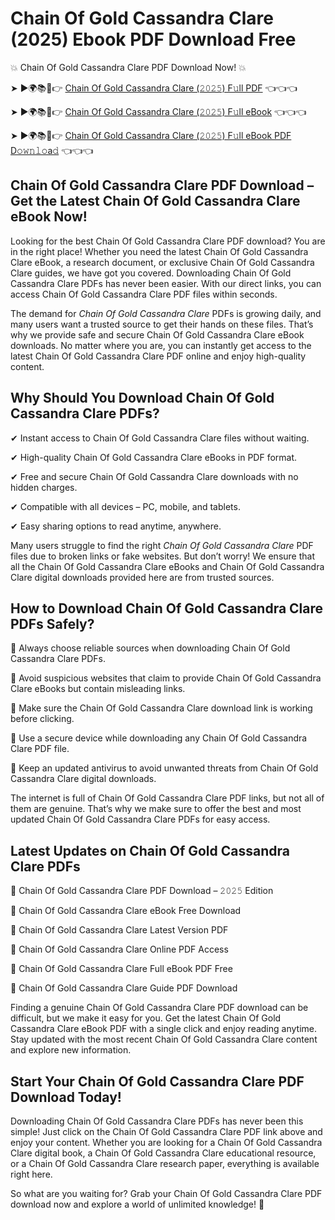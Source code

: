 # Chain Of Gold Cassandra Clare (2025) Ebook PDF Download Free

💥 Chain Of Gold Cassandra Clare PDF Download Now! 💥

➤ ►🌍📚📱👉 [Chain Of Gold Cassandra Clare (𝟸𝟶𝟸𝟻) F𝚞ll PDF](https://getpdf.xyz/chain-of-gold-cassandra-clare) 👈👈👈


➤ ►🌍📚📱👉 [Chain Of Gold Cassandra Clare (𝟸𝟶𝟸𝟻) F𝚞ll eBook](https://getpdf.xyz/chain-of-gold-cassandra-clare) 👈👈👈


➤ ►🌍📚📱👉 [Chain Of Gold Cassandra Clare (𝟸𝟶𝟸𝟻) F𝚞ll eBook PDF D𝚘𝚠𝚗𝚕𝚘a𝚍](https://getpdf.xyz/chain-of-gold-cassandra-clare) 👈👈👈


## Chain Of Gold Cassandra Clare PDF Download – Get the Latest Chain Of Gold Cassandra Clare eBook Now!

Looking for the best Chain Of Gold Cassandra Clare PDF download? You are in the right place! Whether you need the latest Chain Of Gold Cassandra Clare eBook, a research document, or exclusive Chain Of Gold Cassandra Clare guides, we have got you covered. Downloading Chain Of Gold Cassandra Clare PDFs has never been easier. With our direct links, you can access Chain Of Gold Cassandra Clare PDF files within seconds.

The demand for *Chain Of Gold Cassandra Clare* PDFs is growing daily, and many users want a trusted source to get their hands on these files. That’s why we provide safe and secure Chain Of Gold Cassandra Clare eBook downloads. No matter where you are, you can instantly get access to the latest Chain Of Gold Cassandra Clare PDF online and enjoy high-quality content.

## Why Should You Download Chain Of Gold Cassandra Clare PDFs?

✔ Instant access to Chain Of Gold Cassandra Clare files without waiting.

✔ High-quality Chain Of Gold Cassandra Clare eBooks in PDF format.

✔ Free and secure Chain Of Gold Cassandra Clare downloads with no hidden charges.

✔ Compatible with all devices – PC, mobile, and tablets.

✔ Easy sharing options to read anytime, anywhere.

Many users struggle to find the right *Chain Of Gold Cassandra Clare* PDF files due to broken links or fake websites. But don’t worry! We ensure that all the Chain Of Gold Cassandra Clare eBooks and Chain Of Gold Cassandra Clare digital downloads provided here are from trusted sources.

## How to Download Chain Of Gold Cassandra Clare PDFs Safely?

📌 Always choose reliable sources when downloading Chain Of Gold Cassandra Clare PDFs.

📌 Avoid suspicious websites that claim to provide Chain Of Gold Cassandra Clare eBooks but contain misleading links.

📌 Make sure the Chain Of Gold Cassandra Clare download link is working before clicking.

📌 Use a secure device while downloading any Chain Of Gold Cassandra Clare PDF file.

📌 Keep an updated antivirus to avoid unwanted threats from Chain Of Gold Cassandra Clare digital downloads.

The internet is full of Chain Of Gold Cassandra Clare PDF links, but not all of them are genuine. That’s why we make sure to offer the best and most updated Chain Of Gold Cassandra Clare PDFs for easy access.

## Latest Updates on Chain Of Gold Cassandra Clare PDFs

🔹 Chain Of Gold Cassandra Clare PDF Download – 𝟸𝟶𝟸𝟻 Edition

🔹 Chain Of Gold Cassandra Clare eBook Free Download

🔹 Chain Of Gold Cassandra Clare Latest Version PDF

🔹 Chain Of Gold Cassandra Clare Online PDF Access

🔹 Chain Of Gold Cassandra Clare Full eBook PDF Free

🔹 Chain Of Gold Cassandra Clare Guide PDF Download

Finding a genuine Chain Of Gold Cassandra Clare PDF download can be difficult, but we make it easy for you. Get the latest Chain Of Gold Cassandra Clare eBook PDF with a single click and enjoy reading anytime. Stay updated with the most recent Chain Of Gold Cassandra Clare content and explore new information.

## Start Your Chain Of Gold Cassandra Clare PDF Download Today!

Downloading Chain Of Gold Cassandra Clare PDFs has never been this simple! Just click on the Chain Of Gold Cassandra Clare PDF link above and enjoy your content. Whether you are looking for a Chain Of Gold Cassandra Clare digital book, a Chain Of Gold Cassandra Clare educational resource, or a Chain Of Gold Cassandra Clare research paper, everything is available right here.

So what are you waiting for? Grab your Chain Of Gold Cassandra Clare PDF download now and explore a world of unlimited knowledge! 🚀